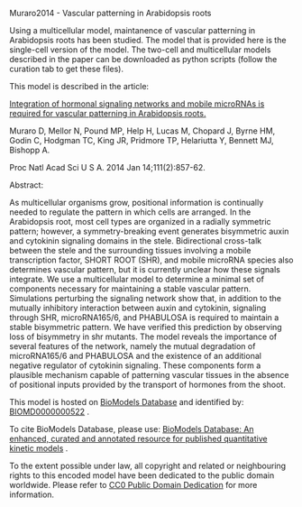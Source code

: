 

Muraro2014 - Vascular patterning in Arabidopsis roots

Using a multicellular model, maintanence of vascular patterning in Arabidopsis
roots has been studied. The model that is provided here is the single-cell
version of the model. The two-cell and multicellular models described in the
paper can be downloaded as python scripts (follow the curation tab to get
these files).

This model is described in the article:

[Integration of hormonal signaling networks and mobile microRNAs is required
for vascular patterning in Arabidopsis
roots.](http://identifiers.org/pubmed/24381155)

Muraro D, Mellor N, Pound MP, Help H, Lucas M, Chopard J, Byrne HM, Godin C,
Hodgman TC, King JR, Pridmore TP, Helariutta Y, Bennett MJ, Bishopp A.

Proc Natl Acad Sci U S A. 2014 Jan 14;111(2):857-62.

Abstract:

As multicellular organisms grow, positional information is continually needed
to regulate the pattern in which cells are arranged. In the Arabidopsis root,
most cell types are organized in a radially symmetric pattern; however, a
symmetry-breaking event generates bisymmetric auxin and cytokinin signaling
domains in the stele. Bidirectional cross-talk between the stele and the
surrounding tissues involving a mobile transcription factor, SHORT ROOT (SHR),
and mobile microRNA species also determines vascular pattern, but it is
currently unclear how these signals integrate. We use a multicellular model to
determine a minimal set of components necessary for maintaining a stable
vascular pattern. Simulations perturbing the signaling network show that, in
addition to the mutually inhibitory interaction between auxin and cytokinin,
signaling through SHR, microRNA165/6, and PHABULOSA is required to maintain a
stable bisymmetric pattern. We have verified this prediction by observing loss
of bisymmetry in shr mutants. The model reveals the importance of several
features of the network, namely the mutual degradation of microRNA165/6 and
PHABULOSA and the existence of an additional negative regulator of cytokinin
signaling. These components form a plausible mechanism capable of patterning
vascular tissues in the absence of positional inputs provided by the transport
of hormones from the shoot.

This model is hosted on [BioModels Database](http://www.ebi.ac.uk/biomodels/)
and identified by:
[BIOMD0000000522](http://identifiers.org/biomodels.db/BIOMD0000000522) .

To cite BioModels Database, please use: [BioModels Database: An enhanced,
curated and annotated resource for published quantitative kinetic
models](http://identifiers.org/pubmed/20587024) .

To the extent possible under law, all copyright and related or neighbouring
rights to this encoded model have been dedicated to the public domain
worldwide. Please refer to [CC0 Public Domain
Dedication](http://creativecommons.org/publicdomain/zero/1.0/) for more
information.


